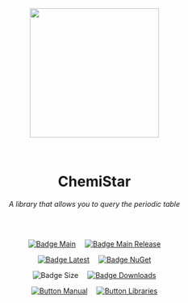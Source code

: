 
<div align = center>

<br>
<br>
    
<img
  src = 'https://cdn.jsdelivr.net/gh/Aptivi/ChemiStar@main/assets/OfficialAppIcon-ChemiStar-512.png'
  width = 256
  align = center
/>

<br>

# ChemiStar
    
*A library that allows you to query the periodic table*

<br>
<br>

[![Badge Main]][Main]   
[![Badge Main Release]][Main Release]

[![Badge Latest]][Latest]   
[![Badge NuGet]][NuGet]

![Badge Size]   
[![Badge Downloads]][Releases]

[![Button Manual]][Manual]   
[![Button Libraries]][Libraries]

</div>
    
<br>

</div>


<!----------------------------------------------------------------------------->

[Releases]: https://github.com/Aptivi/ChemiStar/releases
[Latest]: https://github.com/Aptivi/ChemiStar/releases/latest
[NuGet]: https://www.nuget.org/packages/ChemiStar/

[Main]: https://github.com/Aptivi/ChemiStar/actions/workflows/build.yml
[Main Release]: https://github.com/Aptivi/ChemiStar/actions/workflows/build-rel.yml

[Libraries]: https://aptivi.gitbook.io/chemistar-manual/project-dependencies
[Manual]: https://aptivi.gitbook.io/chemistar-manual/

<!----------------------------------[ Badges ]--------------------------------->

[Badge Downloads]: https://img.shields.io/github/downloads/Aptivi/ChemiStar/total?color=217346&label=Downloads&style=for-the-badge&logoColor=white&logo=DocuSign&labelColor=2d9d5f
[Badge Latest]: https://img.shields.io/github/v/release/Aptivi/ChemiStar?color=212121&include_prereleases&label=github&style=for-the-badge&logoColor=white&logo=AzureArtifacts&labelColor=303030
[Badge NuGet]: https://img.shields.io/nuget/vpre/ChemiStar?color=012f52&style=for-the-badge&logoColor=white&logo=NuGet&labelColor=004880
[Badge Size]: https://img.shields.io/github/repo-size/Aptivi/ChemiStar?color=bb4a28&label=size&logoColor=white&style=for-the-badge&logo=GoogleAnalytics&labelColor=E85C33

[Badge Main]: https://github.com/Aptivi/ChemiStar/actions/workflows/build.yml/badge.svg
[Badge Main Release]: https://github.com/Aptivi/ChemiStar/actions/workflows/build-rel.yml/badge.svg


<!---------------------------------[ Buttons ]--------------------------------->

[Button Libraries]: https://img.shields.io/badge/Libraries-EA8220?style=for-the-badge&logoColor=white&logo=AzureArtifacts
[Button Manual]: https://img.shields.io/badge/Docs-blueviolet?style=for-the-badge&logoColor=white&logo=GitBook
